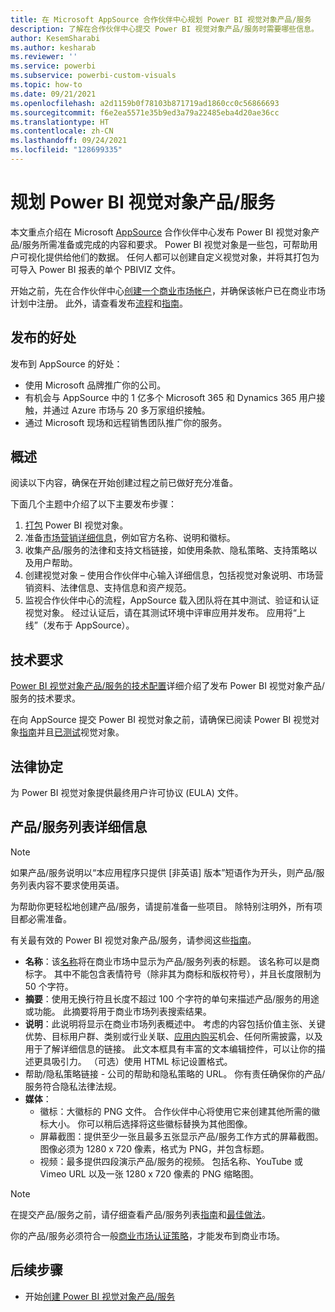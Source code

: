 ```yaml
---
title: 在 Microsoft AppSource 合作伙伴中心规划 Power BI 视觉对象产品/服务
description: 了解在合作伙伴中心提交 Power BI 视觉对象产品/服务时需要哪些信息。
author: KesemSharabi
ms.author: kesharab
ms.reviewer: ''
ms.service: powerbi
ms.subservice: powerbi-custom-visuals
ms.topic: how-to
ms.date: 09/21/2021
ms.openlocfilehash: a2d1159b0f78103b871719ad1860cc0c56866693
ms.sourcegitcommit: f6e2ea5571e35b9ed3a79a22485eba4d20ae36cc
ms.translationtype: HT
ms.contentlocale: zh-CN
ms.lasthandoff: 09/24/2021
ms.locfileid: "128699335"
---
```

# <a name="plan-a-power-bi-visual-offer"></a>规划 Power BI 视觉对象产品/服务

本文重点介绍在 Microsoft [AppSource](https://appsource.microsoft.com) 合作伙伴中心发布 Power BI 视觉对象产品/服务所需准备或完成的内容和要求。 Power BI 视觉对象是一些包，可帮助用户可视化提供给他们的数据。 任何人都可以创建自定义视觉对象，并将其打包为可导入 Power BI 报表的单个 PBIVIZ 文件。

开始之前，先在合作伙伴中心[创建一个商业市场帐户](/azure/marketplace/create-account)，并确保该帐户已在商业市场计划中注册。 此外，请查看发布[流程](https://aka.ms/PBIvisualavailability)和[指南](/legal/marketplace/rating-review-policies)。

## <a name="publishing-benefits"></a>发布的好处

发布到 AppSource 的好处：

- 使用 Microsoft 品牌推广你的公司。
- 有机会与 AppSource 中的 1 亿多个 Microsoft 365 和 Dynamics 365 用户接触，并通过 Azure 市场与 20 多万家组织接触。
- 通过 Microsoft 现场和远程销售团队推广你的服务。

## <a name="overview"></a>概述

阅读以下内容，确保在开始创建过程之前已做好充分准备。

下面几个主题中介绍了以下主要发布步骤：

1. [打包](/power-bi/developer/visuals/package-visual) Power BI 视觉对象。
2. 准备[市场营销详细信息](/azure/marketplace/gtm-offer-listing-best-practices#online-store-offer-details)，例如官方名称、说明和徽标。
3. 收集产品/服务的法律和支持文档链接，如使用条款、隐私策略、支持策略以及用户帮助。
4. 创建视觉对象 – 使用合作伙伴中心输入详细信息，包括视觉对象说明、市场营销资料、法律信息、支持信息和资产规范。
5. 监视合作伙伴中心的流程，AppSource 载入团队将在其中测试、验证和认证视觉对象。 经过认证后，请在其测试环境中评审应用并发布。 应用将“上线”（发布于 AppSource）。

## <a name="technical-requirements"></a>技术要求

[Power BI 视觉对象产品/服务的技术配置](power-bi-visual-technical-configuration.md)详细介绍了发布 Power BI 视觉对象产品/服务的技术要求。

在向 AppSource 提交 Power BI 视觉对象之前，请确保已阅读 Power BI 视觉对象[指南](/power-bi/developer/visuals/guidelines-powerbi-visuals)并且[已测试](/power-bi/developer/visuals/submission-testing)视觉对象。

## <a name="legal-contracts"></a>法律协定

为 Power BI 视觉对象提供最终用户许可协议 (EULA) 文件。

## <a name="offer-listing-details"></a>产品/服务列表详细信息

> [!NOTE]
> 如果产品/服务说明以“本应用程序只提供 [非英语] 版本”短语作为开头，则产品/服务列表内容不要求使用英语。

为帮助你更轻松地创建产品/服务，请提前准备一些项目。 除特别注明外，所有项目都必需准备。

有关最有效的 Power BI 视觉对象产品/服务，请参阅这些[指南](https://aka.ms/PBIvisualeffectivelisting)。

- **名称**：该[名称](https://aka.ms/PBIvisualreservename)将在商业市场中显示为产品/服务列表的标题。 该名称可以是商标字。 其中不能包含表情符号（除非其为商标和版权符号），并且长度限制为 50 个字符。
- **摘要**：使用无换行符且长度不超过 100 个字符的单句来描述产品/服务的用途或功能。 此摘要将用于商业市场列表搜索结果。
- **说明**：此说明将显示在商业市场列表概述中。 考虑的内容包括价值主张、关键优势、目标用户群、类别或行业关联、[应用内购买](https://aka.ms/PBIvisuaadditionlapurchasesetup)机会、任何所需披露，以及用于了解详细信息的链接。 此文本框具有丰富的文本编辑控件，可以让你的描述更具吸引力。 （可选）使用 HTML 标记设置格式。
- 帮助/隐私策略链接 - 公司的帮助和隐私策略的 URL。 你有责任确保你的产品/服务符合隐私法律法规。
- **媒体**： 
    - 徽标：大徽标的 PNG 文件。 合作伙伴中心将使用它来创建其他所需的徽标大小。 你可以稍后选择将这些徽标替换为其他图像。
    - 屏幕截图：提供至少一张且最多五张显示产品/服务工作方式的屏幕截图。 图像必须为 1280 x 720 像素，格式为 PNG，并包含标题。
    - 视频：最多提供四段演示产品/服务的视频。 包括名称、YouTube 或 Vimeo URL 以及一张 1280 x 720 像素的 PNG 缩略图。

>[!NOTE]
> 在提交产品/服务之前，请仔细查看产品/服务列表[指南](/azure/marketplace/marketplace-criteria-content-validation)和[最佳做法](/azure/marketplace/gtm-offer-listing-best-practices)。
>
> 你的产品/服务必须符合一般[商业市场认证策略](/legal/marketplace/certification-policies#100-general)，才能发布到商业市场。

## <a name="next-steps"></a>后续步骤

- 开始[创建 Power BI 视觉对象产品/服务](power-bi-visual-offer-setup.md)
